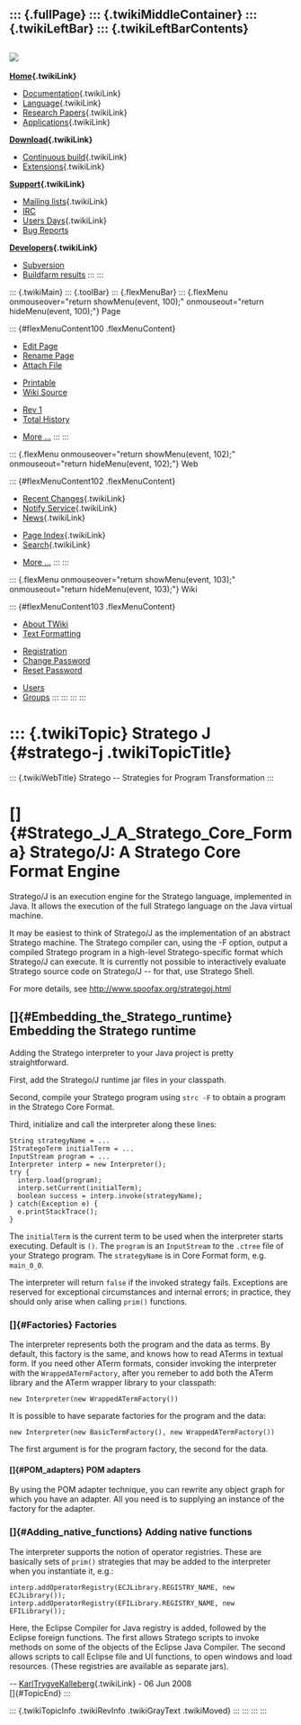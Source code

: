 ::: {.fullPage}
::: {.twikiMiddleContainer}
::: {.twikiLeftBar}
::: {.twikiLeftBarContents}
  ----------------------------------------------------------------------------------
  [![](../pub/Stratego/StrategoLogo/StrategoLogoTextlessWhite-100px.png)](WebHome)
  ----------------------------------------------------------------------------------

**[Home](WebHome){.twikiLink}**

-   [Documentation](StrategoDocumentation){.twikiLink}
-   [Language](StrategoLanguage){.twikiLink}
-   [Research Papers](StrategoPublications){.twikiLink}
-   [Applications](StrategoApplication){.twikiLink}

**[Download](StrategoDownload){.twikiLink}**

-   [Continuous build](ContinuousBuild){.twikiLink}
-   [Extensions](AdditionalPackageDownload){.twikiLink}

**[Support](StrategoSupport){.twikiLink}**

-   [Mailing lists](MailingList){.twikiLink}
-   [IRC](irc://irc.freenode.net/#stratego)
-   [Users Days](StrategoUsersDay){.twikiLink}
-   [Bug Reports](http://yellowgrass.org/project/StrategoXT)

**[Developers](StrategoDev){.twikiLink}**

-   [Subversion](https://svn.strategoxt.org/repos/StrategoXT/strategoxt/trunk)
-   [Buildfarm
    results](http://hydra.nixos.org/jobset/strategoxt/strategoxt-release/all)
:::
:::

::: {.twikiMain}
::: {.toolBar}
::: {.flexMenuBar}
::: {.flexMenu onmouseover="return showMenu(event, 100);" onmouseout="return hideMenu(event, 100);"}
Page

::: {#flexMenuContent100 .flexMenuContent}
-   [Edit
    Page](http://www.program-transformation.org/edit/Stratego/StrategoJ?t=1536825463)
-   [Rename
    Page](http://www.program-transformation.org/rename/Stratego/StrategoJ)
-   [Attach
    File](http://www.program-transformation.org/attach/Stratego/StrategoJ)

<!-- -->

-   [Printable](http://www.program-transformation.org/view/Stratego/StrategoJ?skin=print.pattern)
-   [Wiki
    Source](http://www.program-transformation.org/view/Stratego/StrategoJ?skin=text&raw=on&contenttype=text/plain)

<!-- -->

-   [Rev
    1](http://www.program-transformation.org/view/Stratego/StrategoJ?rev=1.1)
-   [Total
    History](http://www.program-transformation.org/rdiff/Stratego/StrategoJ)

<!-- -->

-   [More
    \...](http://www.program-transformation.org/oops/Stratego/StrategoJ?template=oopsmore&param1=1.1&param2=1.1)
:::
:::

::: {.flexMenu onmouseover="return showMenu(event, 102);" onmouseout="return hideMenu(event, 102);"}
Web

::: {#flexMenuContent102 .flexMenuContent}
-   [Recent Changes](WebChanges){.twikiLink}
-   [Notify Service](WebNotify){.twikiLink}
-   [News](WebNews){.twikiLink}

<!-- -->

-   [Page Index](WebIndex){.twikiLink}
-   [Search](WebSearch){.twikiLink}

<!-- -->

-   [More
    \...](http://www.program-transformation.org/oops/Stratego/StrategoJ?template=oopsmore&param1=1.1&param2=1.1)
:::
:::

::: {.flexMenu onmouseover="return showMenu(event, 103);" onmouseout="return hideMenu(event, 103);"}
Wiki

::: {#flexMenuContent103 .flexMenuContent}
-   [About
    TWiki](http://www.program-transformation.org/view/TWiki/WebHome)
-   [Text
    Formatting](http://www.program-transformation.org/view/TWiki/TextFormattingRules)

<!-- -->

-   [Registration](http://www.program-transformation.org/view/TWiki/TWikiRegistration)
-   [Change
    Password](http://www.program-transformation.org/view/TWiki/ChangePassword)
-   [Reset
    Password](http://www.program-transformation.org/view/TWiki/ResetPassword)

<!-- -->

-   [Users](http://www.program-transformation.org/view/Main/TWikiUsers)
-   [Groups](http://www.program-transformation.org/view/Main/TWikiGroups)
:::
:::
:::
:::

::: {.twikiTopic}
Stratego J {#stratego-j .twikiTopicTitle}
==========

::: {.twikiWebTitle}
Stratego \-- Strategies for Program Transformation
:::

[]{#Stratego_J_A_Stratego_Core_Forma} Stratego/J: A Stratego Core Format Engine
===============================================================================

Stratego/J is an execution engine for the Stratego language, implemented
in Java. It allows the execution of the full Stratego language on the
Java virtual machine.

It may be easiest to think of Stratego/J as the implementation of an
abstract Stratego machine. The Stratego compiler can, using the -F
option, output a compiled Stratego program in a high-level
Stratego-specific format which Stratego/J can execute. It is currently
not possible to interactively evaluate Stratego source code on
Stratego/J \-- for that, use Stratego Shell.

For more details, see <http://www.spoofax.org/strategoj.html>

[]{#Embedding_the_Stratego_runtime} Embedding the Stratego runtime
------------------------------------------------------------------

Adding the Stratego interpreter to your Java project is pretty
straightforward.

First, add the Stratego/J runtime jar files in your classpath.

Second, compile your Stratego program using `strc -F` to obtain a
program in the Stratego Core Format.

Third, initialize and call the interpreter along these lines:

     
    String strategyName = ...
    IStrategoTerm initialTerm = ...
    InputStream program = ...
    Interpreter interp = new Interpreter();
    try {
      interp.load(program);
      interp.setCurrent(initialTerm);
      boolean success = interp.invoke(strategyName);
    } catch(Exception e) {
      e.printStackTrace();
    }

The `initialTerm` is the current term to be used when the interpreter
starts executing. Default is `()`. The `program` is an `InputStream` to
the `.ctree` file of your Stratego program. The `strategyName` is in
Core Format form, e.g. `main_0_0`.

The interpreter will return `false` if the invoked strategy fails.
Exceptions are reserved for exceptional circumstances and internal
errors; in practice, they should only arise when calling `prim()`
functions.

### []{#Factories} Factories

The interpreter represents both the program and the data as terms. By
default, this factory is the same, and knows how to read ATerms in
textual form. If you need other ATerm formats, consider invoking the
interpreter with the `WrappedATermFactory`, after you remeber to add
both the ATerm library and the ATerm wrapper library to your classpath:

    new Interpreter(new WrappedATermFactory())

It is possible to have separate factories for the program and the data:

    new Interpreter(new BasicTermFactory(), new WrappedATermFactory())

The first argument is for the program factory, the second for the data.

#### []{#POM_adapters} POM adapters

By using the POM adapter technique, you can rewrite any object graph for
which you have an adapter. All you need is to supplying an instance of
the factory for the adapter.

### []{#Adding_native_functions} Adding native functions

The interpreter supports the notion of operator registries. These are
basically sets of `prim()` strategies that may be added to the
interpreter when you instantiate it, e.g.:

    interp.addOperatorRegistry(ECJLibrary.REGISTRY_NAME, new ECJLibrary());
    interp.addOperatorRegistry(EFILibrary.REGISTRY_NAME, new EFILibrary());

Here, the Eclipse Compiler for Java registry is added, followed by the
Eclipse foreign functions. The first allows Stratego scripts to invoke
methods on some of the objects of the Eclipse Java Compiler. The second
allows scripts to call Eclipse file and UI functions, to open windows
and load resources. (These registries are available as separate jars).

\-- [KarlTrygveKalleberg](../Main/KarlTrygveKalleberg){.twikiLink} - 06
Jun 2008\
[]{#TopicEnd}
:::

::: {.twikiTopicInfo .twikiRevInfo .twikiGrayText .twikiMoved}
:::
:::
:::
:::
